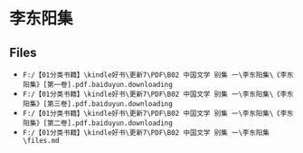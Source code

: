 # 李东阳集

## Files

- `F:/【01分类书籍】\kindle好书\更新7\PDF\B02 中国文学 别集 一\李东阳集\《李东阳集》[第一卷].pdf.baiduyun.downloading`
- `F:/【01分类书籍】\kindle好书\更新7\PDF\B02 中国文学 别集 一\李东阳集\《李东阳集》[第三卷].pdf.baiduyun.downloading`
- `F:/【01分类书籍】\kindle好书\更新7\PDF\B02 中国文学 别集 一\李东阳集\《李东阳集》[第二卷].pdf.baiduyun.downloading`
- `F:/【01分类书籍】\kindle好书\更新7\PDF\B02 中国文学 别集 一\李东阳集\files.md`
